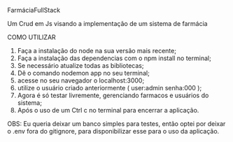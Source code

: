 FarmáciaFullStack

Um Crud em Js visando a implementação de um sistema de farmácia 

COMO UTILIZAR 

1. Faça a instalação do node na sua versão mais recente;
2. Faça a instalação das dependencias com o npm install no terminal;
3. Se necessário atualize todas as bibliotecas;
4. Dê o comando nodemon app no seu terminal;
5. acesse no seu navegador o localhost:3000;
6. utilize o usuário criado anteriormente ( user:admin senha:000 );
7. Agora é só testar livremente, gerenciando farmacos e usuários do sistema;
8. Após o uso de um Ctrl c no terminal para encerrar a aplicação.

OBS: Eu queria deixar um banco simples para testes, então optei por deixar o .env fora do gitignore, para disponibilizar esse para o uso da aplicação.
